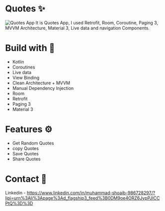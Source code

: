 # Quotes ✨

![Quotes App](https://github.com/shoaibkhanae/CodSoft-Quotes-App/assets/147998474/1bdfd1dd-c10a-45cb-97ac-e155430d1a43)
It is Quotes App, I used Retrofit, Room, Coroutine, Paging 3, MVVM Architecture, Material 3, Live data and navigation Components.


# Build with 🔨
* Kotlin
* Coroutines
* Live data
* View Binding
* Clean Architecture + MVVM
* Manual Dependency Injection
* Room
* Retrofit
* Paging 3
* Material 3


# Features ⚙️
* Get Random Quotes 
* copy Quotes 
* Save Quotes
* Share Quotes
  
# Contact 📧
Linkedin - https://www.linkedin.com/in/muhammad-shoaib-986728297/?lipi=urn%3Ali%3Apage%3Ad_flagship3_feed%3B0DM9oe4ORZ6JypPJICCPtQ%3D%3D


